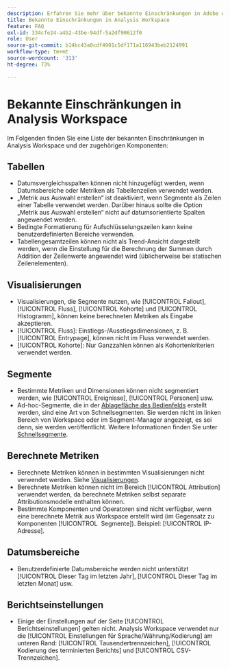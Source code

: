```yaml
---
description: Erfahren Sie mehr über bekannte Einschränkungen in Adobe Analysis Workspace und den zugehörigen Komponenten.
title: Bekannte Einschränkungen in Analysis Workspace
feature: FAQ
exl-id: 334cfe24-a4b2-43be-94df-5a2df90612f0
role: User
source-git-commit: b14bc43a0cdf4901c5df171a116943beb2124991
workflow-type: tm+mt
source-wordcount: '313'
ht-degree: 73%

---
```


# Bekannte Einschränkungen in Analysis Workspace

Im Folgenden finden Sie eine Liste der bekannten Einschränkungen in Analysis Workspace und der zugehörigen Komponenten:

## Tabellen

* Datumsvergleichsspalten können nicht hinzugefügt werden, wenn Datumsbereiche oder Metriken als Tabellenzeilen verwendet werden.
* „Metrik aus Auswahl erstellen“ ist deaktiviert, wenn Segmente als Zeilen einer Tabelle verwendet werden. Darüber hinaus sollte die Option „Metrik aus Auswahl erstellen“ nicht auf datumsorientierte Spalten angewendet werden.
* Bedingte Formatierung für Aufschlüsselungszeilen kann keine benutzerdefinierten Bereiche verwenden.
* Tabellengesamtzeilen können nicht als Trend-Ansicht dargestellt werden, wenn die Einstellung für die Berechnung der Summen durch Addition der Zeilenwerte angewendet wird (üblicherweise bei statischen Zeilenelementen).

## Visualisierungen

* Visualisierungen, die Segmente nutzen, wie [!UICONTROL Fallout], [!UICONTROL Fluss], [!UICONTROL Kohorte] und [!UICONTROL Histogramm], können keine berechneten Metriken als Eingabe akzeptieren.
* [!UICONTROL Fluss]: Einstiegs-/Ausstiegsdimensionen, z. B. [!UICONTROL Entrypage], können nicht im Fluss verwendet werden.
* [!UICONTROL Kohorte]: Nur Ganzzahlen können als Kohortenkriterien verwendet werden.

## Segmente

* Bestimmte Metriken und Dimensionen können nicht segmentiert werden, wie [!UICONTROL Ereignisse], [!UICONTROL Personen] usw.
* Ad-hoc-Segmente, die in der [Ablagefläche des Bedienfelds](/help/analysis-workspace/c-panels/panels.md) erstellt werden, sind eine Art von Schnellsegmenten. Sie werden nicht im linken Bereich von Workspace oder im Segment-Manager angezeigt, es sei denn, sie werden veröffentlicht. Weitere Informationen finden Sie unter [Schnellsegmente](/help/components/filters/quick-filters.md).

## Berechnete Metriken

* Berechnete Metriken können in bestimmten Visualisierungen nicht verwendet werden. Siehe [Visualisierungen](#visualizations).
* Berechnete Metriken können nicht im Bereich [!UICONTROL Attribution] verwendet werden, da berechnete Metriken selbst separate Attributionsmodelle enthalten können.
* Bestimmte Komponenten und Operatoren sind nicht verfügbar, wenn eine berechnete Metrik aus Workspace erstellt wird (im Gegensatz zu Komponenten [!UICONTROL &#x200B; Segmente]). Beispiel: [!UICONTROL IP-Adresse].

## Datumsbereiche

* Benutzerdefinierte Datumsbereiche werden nicht unterstützt [!UICONTROL Dieser Tag im letzten Jahr], [!UICONTROL Dieser Tag im letzten Monat] usw.


## Berichtseinstellungen

* Einige der Einstellungen auf der Seite [!UICONTROL Berichtseinstellungen] gelten nicht. Analysis Workspace verwendet nur die [!UICONTROL Einstellungen für Sprache/Währung/Kodierung] am unteren Rand: [!UICONTROL Tausendertrennzeichen], [!UICONTROL Kodierung des terminierten Berichts] und [!UICONTROL CSV-Trennzeichen].

